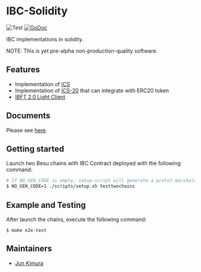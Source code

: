 # IBC-Solidity

![Test](https://github.com/hyperledger-labs/yui-ibc-solidity/workflows/Test/badge.svg)
[![GoDoc](https://godoc.org/github.com/hyperledger-labs/yui-ibc-solidity?status.svg)](https://pkg.go.dev/github.com/hyperledger-labs/yui-ibc-solidity?tab=doc)

IBC implementations in solidity.

NOTE: This is yet pre-alpha non-production-quality software.

## Features

- Implementation of [ICS](https://github.com/cosmos/ibc/tree/master/spec/core)
- Implementation of [ICS-20](https://github.com/cosmos/ibc/tree/master/spec/app/ics-020-fungible-token-transfer) that can integrate with ERC20 token
- [IBFT 2.0 Light Client](./docs/ibft2-light-client.md)

## Documents

Please see [here](./docs/README.md).

## Getting started

Launch two Besu chains with IBC Contract deployed with the following command:

```sh
# If NO_GEN_CODE is empty, setup-script will generate a proto3 marshaler in solidity
$ NO_GEN_CODE=1 ./scripts/setup.sh testtwochainz
```

## Example and Testing

After launch the chains, execute the following command:

```
$ make e2e-test
```

## Maintainers

- [Jun Kimura](https://github.com/bluele)
